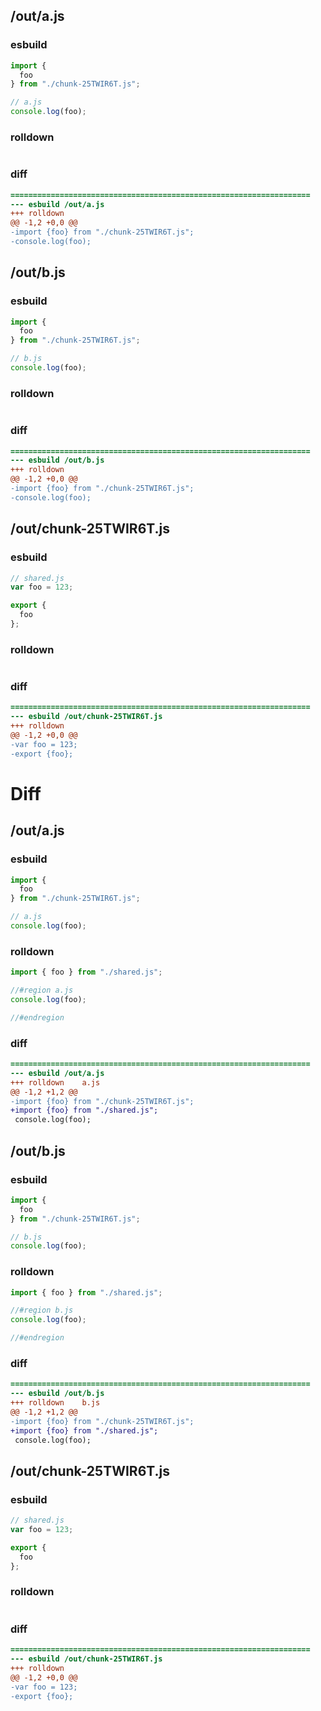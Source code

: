 ## /out/a.js
### esbuild
```js
import {
  foo
} from "./chunk-25TWIR6T.js";

// a.js
console.log(foo);
```
### rolldown
```js

```
### diff
```diff
===================================================================
--- esbuild	/out/a.js
+++ rolldown	
@@ -1,2 +0,0 @@
-import {foo} from "./chunk-25TWIR6T.js";
-console.log(foo);

```
## /out/b.js
### esbuild
```js
import {
  foo
} from "./chunk-25TWIR6T.js";

// b.js
console.log(foo);
```
### rolldown
```js

```
### diff
```diff
===================================================================
--- esbuild	/out/b.js
+++ rolldown	
@@ -1,2 +0,0 @@
-import {foo} from "./chunk-25TWIR6T.js";
-console.log(foo);

```
## /out/chunk-25TWIR6T.js
### esbuild
```js
// shared.js
var foo = 123;

export {
  foo
};
```
### rolldown
```js

```
### diff
```diff
===================================================================
--- esbuild	/out/chunk-25TWIR6T.js
+++ rolldown	
@@ -1,2 +0,0 @@
-var foo = 123;
-export {foo};

```
# Diff
## /out/a.js
### esbuild
```js
import {
  foo
} from "./chunk-25TWIR6T.js";

// a.js
console.log(foo);
```
### rolldown
```js
import { foo } from "./shared.js";

//#region a.js
console.log(foo);

//#endregion
```
### diff
```diff
===================================================================
--- esbuild	/out/a.js
+++ rolldown	a.js
@@ -1,2 +1,2 @@
-import {foo} from "./chunk-25TWIR6T.js";
+import {foo} from "./shared.js";
 console.log(foo);

```
## /out/b.js
### esbuild
```js
import {
  foo
} from "./chunk-25TWIR6T.js";

// b.js
console.log(foo);
```
### rolldown
```js
import { foo } from "./shared.js";

//#region b.js
console.log(foo);

//#endregion
```
### diff
```diff
===================================================================
--- esbuild	/out/b.js
+++ rolldown	b.js
@@ -1,2 +1,2 @@
-import {foo} from "./chunk-25TWIR6T.js";
+import {foo} from "./shared.js";
 console.log(foo);

```
## /out/chunk-25TWIR6T.js
### esbuild
```js
// shared.js
var foo = 123;

export {
  foo
};
```
### rolldown
```js

```
### diff
```diff
===================================================================
--- esbuild	/out/chunk-25TWIR6T.js
+++ rolldown	
@@ -1,2 +0,0 @@
-var foo = 123;
-export {foo};

```
